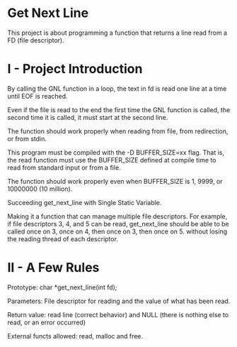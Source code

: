 # Get Next Line
This project is about programming a function that returns a line read from a FD (file descriptor).

# I - Project Introduction
By calling the GNL function in a loop, the text in fd is read one line at a time until EOF is reached.

Even if the file is read to the end the first time the GNL function is called, the second time it is called, it must start at the second line.

The function should work properly when reading from file, from redirection, or from stdin.

This program must be compiled with the -D BUFFER_SIZE=xx flag. That is, the read function must use the BUFFER_SIZE defined at compile time to read from standard input or from a file.

The function should work properly even when BUFFER_SIZE is 1, 9999, or 10000000 (10 million).

Succeeding get_next_line with Single Static Variable.

Making it a function that can manage multiple file descriptors. For example, if file descriptors 3, 4, and 5 can be read, get_next_line should be able to be called once on 3, once on 4, then once on 3, then once on 5. without losing the reading thread of each descriptor.

# II - A Few Rules
Prototype: char *get_next_line(int fd);

Parameters: File descriptor for reading and the value of what has been read.

Return value: read line (correct behavior) and NULL (there is nothing else to read, or an error occurred)

External functs allowed: read, malloc and free.
